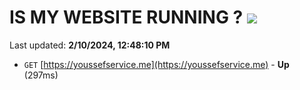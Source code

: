 # IS MY WEBSITE RUNNING ? [![](https://img.shields.io/static/v1?label=Sponsor&message=%E2%9D%A4&logo=GitHub&color=%23fe8e86)](https://github.com/sponsors/<username>)

Last updated: **2/10/2024, 12:48:10 PM**

- `GET` [https://youssefservice.me](https://youssefservice.me) - **Up** (297ms)
